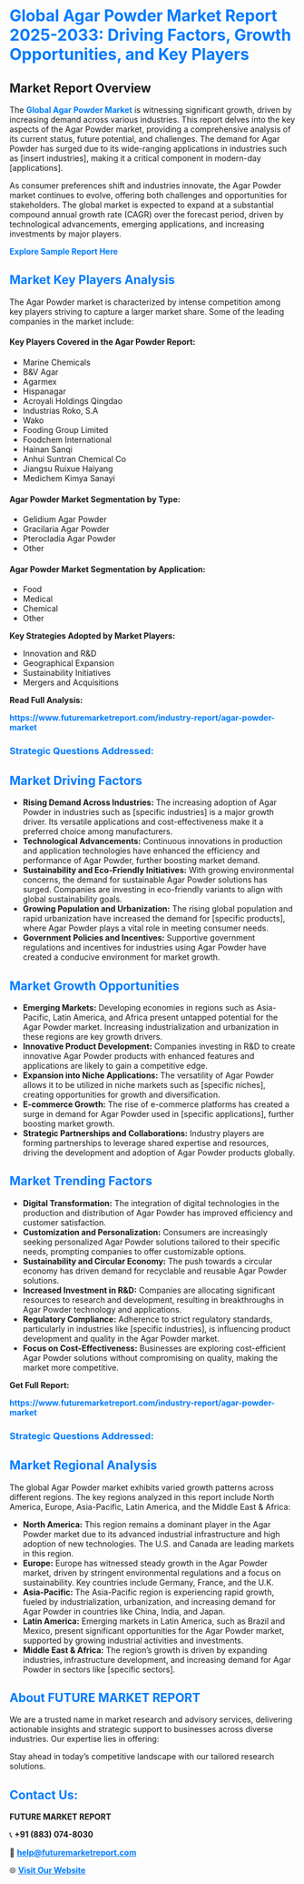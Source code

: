 <h1 style="color: #007BFF;">Global Agar Powder Market Report 2025-2033: Driving Factors, Growth Opportunities, and Key Players</h1>

<section id="overview">
<h2>Market Report Overview</h2>
<p>The <a href="https://www.futuremarketreport.com/industry-report/agar-powder-market" style="color: #007BFF; text-decoration: none;"><strong>Global Agar Powder Market</strong></a> is witnessing significant growth, driven by increasing demand across various industries. This report delves into the key aspects of the Agar Powder market, providing a comprehensive analysis of its current status, future potential, and challenges. The demand for Agar Powder has surged due to its wide-ranging applications in industries such as [insert industries], making it a critical component in modern-day [applications].</p>
<p>As consumer preferences shift and industries innovate, the Agar Powder market continues to evolve, offering both challenges and opportunities for stakeholders. The global market is expected to expand at a substantial compound annual growth rate (CAGR) over the forecast period, driven by technological advancements, emerging applications, and increasing investments by major players.</p>
</section>

<section id="overview">
<p><a href="https://www.futuremarketreport.com/request-sample/reportId=102220" style="color: #007BFF; text-decoration: none;"><strong>Explore Sample Report Here</strong></a></p>
</section>

<section id="key-players">
<h2 style="color: #007BFF;">Market Key Players Analysis</h2>
<p>The Agar Powder market is characterized by intense competition among key players striving to capture a larger market share. Some of the leading companies in the market include:</p>
<h4>Key Players Covered in the Agar Powder Report:</h4>
<ul><li>Marine Chemicals</li><li>B&amp;V Agar</li><li>Agarmex</li><li>Hispanagar</li><li>Acroyali Holdings Qingdao</li><li>Industrias Roko, S.A</li><li>Wako</li><li>Fooding Group Limited</li><li>Foodchem International</li><li>Hainan Sanqi</li><li>Anhui Suntran Chemical Co</li><li>Jiangsu Ruixue Haiyang</li><li>Medichem Kimya Sanayi</li></ul>
<h4>Agar Powder Market Segmentation by Type:</h4>
<ul><li>Gelidium Agar Powder</li><li>Gracilaria Agar Powder</li><li>Pterocladia Agar Powder</li><li>Other</li></ul>

<h4>Agar Powder Market Segmentation by Application:</h4>
<ul><li>Food</li><li>Medical</li><li>Chemical</li><li>Other</li></ul>
<p><strong>Key Strategies Adopted by Market Players:</strong></p>
<ul>
<li>Innovation and R&D</li>
<li>Geographical Expansion</li>
<li>Sustainability Initiatives</li>
<li>Mergers and Acquisitions</li>
</ul>
</section>

<section>
<p><strong>Read Full Analysis: </strong></p><a href="https://www.futuremarketreport.com/industry-report/agar-powder-market" style="color: #007BFF; text-decoration: none;"><strong>https://www.futuremarketreport.com/industry-report/agar-powder-market</strong></a>
<h3 style="color: #007BFF;">Strategic Questions Addressed:</h3>
</section>

<section id="driving-factors">
<h2 style="color: #007BFF;">Market Driving Factors</h2>
<ul>
<li><strong>Rising Demand Across Industries:</strong> The increasing adoption of Agar Powder in industries such as [specific industries] is a major growth driver. Its versatile applications and cost-effectiveness make it a preferred choice among manufacturers.</li>
<li><strong>Technological Advancements:</strong> Continuous innovations in production and application technologies have enhanced the efficiency and performance of Agar Powder, further boosting market demand.</li>
<li><strong>Sustainability and Eco-Friendly Initiatives:</strong> With growing environmental concerns, the demand for sustainable Agar Powder solutions has surged. Companies are investing in eco-friendly variants to align with global sustainability goals.</li>
<li><strong>Growing Population and Urbanization:</strong> The rising global population and rapid urbanization have increased the demand for [specific products], where Agar Powder plays a vital role in meeting consumer needs.</li>
<li><strong>Government Policies and Incentives:</strong> Supportive government regulations and incentives for industries using Agar Powder have created a conducive environment for market growth.</li>
</ul>
</section>

<section id="growth-opportunities">
<h2 style="color: #007BFF;">Market Growth Opportunities</h2>
<ul>
<li><strong>Emerging Markets:</strong> Developing economies in regions such as Asia-Pacific, Latin America, and Africa present untapped potential for the Agar Powder market. Increasing industrialization and urbanization in these regions are key growth drivers.</li>
<li><strong>Innovative Product Development:</strong> Companies investing in R&D to create innovative Agar Powder products with enhanced features and applications are likely to gain a competitive edge.</li>
<li><strong>Expansion into Niche Applications:</strong> The versatility of Agar Powder allows it to be utilized in niche markets such as [specific niches], creating opportunities for growth and diversification.</li>
<li><strong>E-commerce Growth:</strong> The rise of e-commerce platforms has created a surge in demand for Agar Powder used in [specific applications], further boosting market growth.</li>
<li><strong>Strategic Partnerships and Collaborations:</strong> Industry players are forming partnerships to leverage shared expertise and resources, driving the development and adoption of Agar Powder products globally.</li>
</ul>
</section>

<section id="trending-factors">
<h2 style="color: #007BFF;">Market Trending Factors</h2>
<ul>
<li><strong>Digital Transformation:</strong> The integration of digital technologies in the production and distribution of Agar Powder has improved efficiency and customer satisfaction.</li>
<li><strong>Customization and Personalization:</strong> Consumers are increasingly seeking personalized Agar Powder solutions tailored to their specific needs, prompting companies to offer customizable options.</li>
<li><strong>Sustainability and Circular Economy:</strong> The push towards a circular economy has driven demand for recyclable and reusable Agar Powder solutions.</li>
<li><strong>Increased Investment in R&D:</strong> Companies are allocating significant resources to research and development, resulting in breakthroughs in Agar Powder technology and applications.</li>
<li><strong>Regulatory Compliance:</strong> Adherence to strict regulatory standards, particularly in industries like [specific industries], is influencing product development and quality in the Agar Powder market.</li>
<li><strong>Focus on Cost-Effectiveness:</strong> Businesses are exploring cost-efficient Agar Powder solutions without compromising on quality, making the market more competitive.</li>
</ul>
</section>

<section>
<p><strong>Get Full Report: </strong></p><a href="https://www.futuremarketreport.com/industry-report/agar-powder-market" style="color: #007BFF; text-decoration: none;"><strong>https://www.futuremarketreport.com/industry-report/agar-powder-market</strong></a>
<h3 style="color: #007BFF;">Strategic Questions Addressed:</h3>
</section>


<section id="regional-analysis">
<h2 style="color: #007BFF;">Market Regional Analysis</h2>
<p>The global Agar Powder market exhibits varied growth patterns across different regions. The key regions analyzed in this report include North America, Europe, Asia-Pacific, Latin America, and the Middle East & Africa:</p>
<ul>
<li><strong>North America:</strong> This region remains a dominant player in the Agar Powder market due to its advanced industrial infrastructure and high adoption of new technologies. The U.S. and Canada are leading markets in this region.</li>
<li><strong>Europe:</strong> Europe has witnessed steady growth in the Agar Powder market, driven by stringent environmental regulations and a focus on sustainability. Key countries include Germany, France, and the U.K.</li>
<li><strong>Asia-Pacific:</strong> The Asia-Pacific region is experiencing rapid growth, fueled by industrialization, urbanization, and increasing demand for Agar Powder in countries like China, India, and Japan.</li>
<li><strong>Latin America:</strong> Emerging markets in Latin America, such as Brazil and Mexico, present significant opportunities for the Agar Powder market, supported by growing industrial activities and investments.</li>
<li><strong>Middle East & Africa:</strong> The region’s growth is driven by expanding industries, infrastructure development, and increasing demand for Agar Powder in sectors like [specific sectors].</li>
</ul>
</section>

<footer>
<h2 style="color: #007BFF;">About FUTURE MARKET REPORT</h2>
<p>We are a trusted name in market research and advisory services, delivering actionable insights and strategic support to businesses across diverse industries. Our expertise lies in offering:</p>

<p>Stay ahead in today’s competitive landscape with our tailored research solutions.</p>

<h2 style="color: #007BFF;">Contact Us:</h2>
<p><strong>FUTURE MARKET REPORT</strong></p>
<p>📞 <strong>+91 (883) 074-8030</strong></p>
<p>📧 <strong><a href="mailto:help@futuremarketreport.com" style="color: #007BFF;">help@futuremarketreport.com</a></strong></p>
<p>🌐 <strong><a href="https://www.futuremarketreport.com/" style="color: #007BFF;">Visit Our Website</a></strong></p>
</footer>